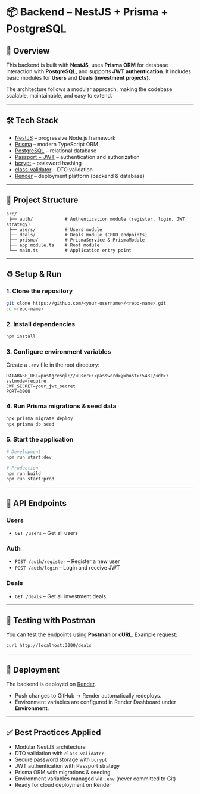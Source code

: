 # 📦 Backend – NestJS + Prisma + PostgreSQL

## 🚀 Overview

This backend is built with **NestJS**, uses **Prisma ORM** for database interaction with **PostgreSQL**, and supports **JWT authentication**.
It includes basic modules for **Users** and **Deals (investment projects)**.

The architecture follows a modular approach, making the codebase scalable, maintainable, and easy to extend.

---

## 🛠️ Tech Stack

* [NestJS](https://nestjs.com/) – progressive Node.js framework
* [Prisma](https://www.prisma.io/) – modern TypeScript ORM
* [PostgreSQL](https://www.postgresql.org/) – relational database
* [Passport + JWT](http://www.passportjs.org/) – authentication and authorization
* [bcrypt](https://www.npmjs.com/package/bcrypt) – password hashing
* [class-validator](https://docs.nestjs.com/techniques/validation) – DTO validation
* [Render](https://render.com/) – deployment platform (backend & database)

---

## 📂 Project Structure

```
src/
 ├── auth/            # Authentication module (register, login, JWT strategy)
 ├── users/           # Users module
 ├── deals/           # Deals module (CRUD endpoints)
 ├── prisma/          # PrismaService & PrismaModule
 ├── app.module.ts    # Root module
 └── main.ts          # Application entry point
```

---

## ⚙️ Setup & Run

### 1. Clone the repository

```bash
git clone https://github.com/<your-username>/<repo-name>.git
cd <repo-name>
```

### 2. Install dependencies

```bash
npm install
```

### 3. Configure environment variables

Create a `.env` file in the root directory:

```env
DATABASE_URL=postgresql://<user>:<password>@<host>:5432/<db>?sslmode=require
JWT_SECRET=your_jwt_secret
PORT=3000
```

### 4. Run Prisma migrations & seed data

```bash
npx prisma migrate deploy
npx prisma db seed
```

### 5. Start the application

```bash
# Development
npm run start:dev

# Production
npm run build
npm run start:prod
```

---

## 📡 API Endpoints

### Users

* `GET /users` – Get all users

### Auth

* `POST /auth/register` – Register a new user
* `POST /auth/login` – Login and receive JWT

### Deals

* `GET /deals` – Get all investment deals

---

## 🧪 Testing with Postman

You can test the endpoints using **Postman** or **cURL**.
Example request:

```bash
curl http://localhost:3000/deals
```

---

## 🚀 Deployment

The backend is deployed on [Render](https://render.com/).

* Push changes to GitHub → Render automatically redeploys.
* Environment variables are configured in Render Dashboard under **Environment**.

---

## ✅ Best Practices Applied

* Modular NestJS architecture
* DTO validation with `class-validator`
* Secure password storage with `bcrypt`
* JWT authentication with Passport strategy
* Prisma ORM with migrations & seeding
* Environment variables managed via `.env` (never committed to Git)
* Ready for cloud deployment on Render
